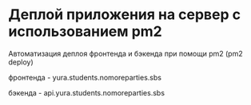 # Деплой приложения на сервер с использованием pm2

Автоматизация деплоя фронтенда и бэкенда при помощи pm2 (pm2 deploy)

фронтенда - yura.students.nomoreparties.sbs

бэкенда - api.yura.students.nomoreparties.sbs
